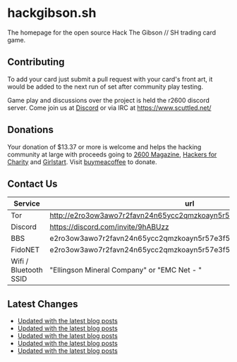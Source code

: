 # hackgibson.sh
The homepage for the open source Hack The Gibson // SH trading card game.


## Contributing

To add your card just submit a pull request with your card's front art, it would be added to the next run of set after community play testing.

Game play and discussions over the project is held the r2600 discord server. Come join us at [Discord](https://discord.com/invite/9hABUzz) or via IRC at https://www.scuttled.net/


## Donations

Your donation of $13.37 or more is welcome and helps the hacking community at large with proceeds going to [2600 Magazine](https://2600.com/), [Hackers for Charity](https://hackersforcharity.org) and [Girlstart](https://girlstart.org).  Visit [buymeacoffee](https://www.buymeacoffee.com/hackgibson.sh) to donate.


## Contact Us

Service | url
-|-
Tor | http://e2ro3ow3awo7r2favn24n65ycc2qmzkoayn5r57e3f56nvjwdcgg32ad.onion
Discord | https://discord.com/invite/9hABUzz
BBS | e2ro3ow3awo7r2favn24n65ycc2qmzkoayn5r57e3f56nvjwdcgg32ad.onion:23
FidoNET | e2ro3ow3awo7r2favn24n65ycc2qmzkoayn5r57e3f56nvjwdcgg32ad.onion:24554
Wifi / Bluetooth SSID | "Ellingson Mineral Company" or "EMC Net - <fidonet address>"

## Latest Changes
<!-- BLOG-POST-LIST:START -->
- [Updated with the latest blog posts](https://github.com/DFW2600/hackgibson.sh/commit/c8ab127f77b89bcc7074025ee7f4b42fd41f4d28)
- [Updated with the latest blog posts](https://github.com/DFW2600/hackgibson.sh/commit/f64d7369fad8714d8a1dd86727cd7371c75181f5)
- [Updated with the latest blog posts](https://github.com/DFW2600/hackgibson.sh/commit/130657320f85e463b3efe1e1ebdbaadd9b72f810)
- [Updated with the latest blog posts](https://github.com/DFW2600/hackgibson.sh/commit/0f30b9582cc29192638e26910d97de43751db309)
- [Updated with the latest blog posts](https://github.com/DFW2600/hackgibson.sh/commit/d2a73a60d25375c98f1ff1ee311575b77fae1e72)
<!-- BLOG-POST-LIST:END -->
